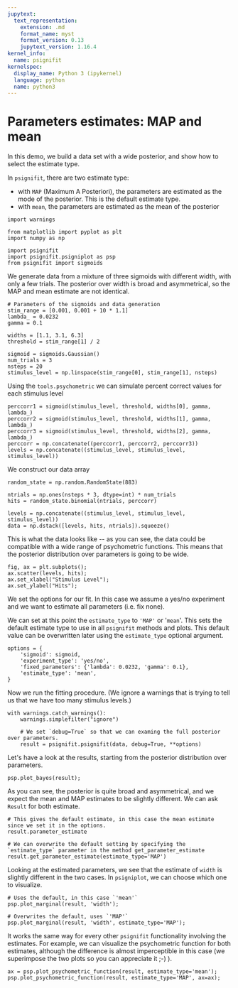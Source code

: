 ```yaml
---
jupytext:
  text_representation:
    extension: .md
    format_name: myst
    format_version: 0.13
    jupytext_version: 1.16.4
kernel_info:
  name: psignifit
kernelspec:
  display_name: Python 3 (ipykernel)
  language: python
  name: python3
---
```


# Parameters estimates: MAP and mean

In this demo, we build a data set with a wide posterior, and show how to select the estimate type.

In `psignifit`, there are two estimate type:
- with `MAP` (Maximum A Posteriori), the parameters are estimated as the mode of the posterior. This is the default estimate type.
- with `mean`, the parameters are estimated as the mean of the posterior


```{code-cell} ipython3
import warnings

from matplotlib import pyplot as plt
import numpy as np

import psignifit
import psignifit.psigniplot as psp
from psignifit import sigmoids
```

We generate data from a mixture of three sigmoids with different width, with
only a few trials. The posterior over width is broad and asymmetrical, so the
MAP and mean estimate are not identical.

```{code-cell} ipython3
# Parameters of the sigmoids and data generation
stim_range = [0.001, 0.001 + 10 * 1.1]
lambda_ = 0.0232
gamma = 0.1

widths = [1.1, 3.1, 6.3]
threshold = stim_range[1] / 2

sigmoid = sigmoids.Gaussian()
num_trials = 3
nsteps = 20
stimulus_level = np.linspace(stim_range[0], stim_range[1], nsteps)

```
Using the `tools.psychometric` we can simulate percent correct values for each stimulus level

```{code-cell} ipython3
perccorr1 = sigmoid(stimulus_level, threshold, widths[0], gamma, lambda_)
perccorr2 = sigmoid(stimulus_level, threshold, widths[1], gamma, lambda_)
perccorr3 = sigmoid(stimulus_level, threshold, widths[2], gamma, lambda_)
perccorr = np.concatenate((perccorr1, perccorr2, perccorr3))
levels = np.concatenate((stimulus_level, stimulus_level, stimulus_level))
```


We construct our data array

```{code-cell} ipython3
random_state = np.random.RandomState(883)

ntrials = np.ones(nsteps * 3, dtype=int) * num_trials
hits = random_state.binomial(ntrials, perccorr)

levels = np.concatenate((stimulus_level, stimulus_level, stimulus_level))
data = np.dstack([levels, hits, ntrials]).squeeze()

```

This is what the data looks like -- as you can see, the data could be compatible with a wide range of psychometric functions. This means that the posterior distribution over parameters is going to be wide.

```{code-cell} ipython3
fig, ax = plt.subplots();
ax.scatter(levels, hits);
ax.set_xlabel("Stimulus Level");
ax.set_ylabel("Hits");
```

We set the options for our fit. In this case we assume a yes/no experiment and we want to estimate all parameters (i.e. fix none).

We can set at this point the `estimate_type` to `'MAP'` or '`mean`'. This sets the default estimate type to use in all `psignifit` methods and plots. This default value can be overwritten later using the `estimate_type` optional argument.

```{code-cell} ipython3
options = {
    'sigmoid': sigmoid,
    'experiment_type': 'yes/no',
    'fixed_parameters': {'lambda': 0.0232, 'gamma': 0.1},
    'estimate_type': 'mean', 
}

```

Now we run the fitting procedure. (We ignore a warnings that is trying to tell us that we have too many stimulus levels.)

```{code-cell} ipython3
with warnings.catch_warnings():
    warnings.simplefilter("ignore")

    # We set `debug=True` so that we can examing the full posterior over parameters.
    result = psignifit.psignifit(data, debug=True, **options)
```

Let's have a look at the results, starting from the posterior distribution over parameters.

```{code-cell} ipython3
psp.plot_bayes(result);
```

As you can see, the posterior is quite broad and asymmetrical, and we expect the mean and MAP estimates to be slightly different. We can ask `Result` for both estimate.

```{code-cell} ipython3
# This gives the default estimate, in this case the mean estimate since we set it in the options.
result.parameter_estimate  
```

```{code-cell} ipython3
# We can overwrite the default setting by specifying the `estimate_type` parameter in the method get_parameter_estimate
result.get_parameter_estimate(estimate_type='MAP')  
```

Looking at the estimated parameters, we see that the estimate of `width` is slightly different in the two cases. 
In `psigniplot`, we can choose which one to visualize.

```{code-cell} ipython3
# Uses the default, in this case `'mean'`
psp.plot_marginal(result, 'width');
```

```{code-cell} ipython3
# Overwrites the default, uses `'MAP'`
psp.plot_marginal(result, 'width', estimate_type='MAP');
```

It works the same way for every other `psignifit` functionality involving the estimates. For example, we can visualize the psychometric function for both estimates, although the difference is almost imperceptible in this case (we superimpose the two plots so you can appreciate it ;-) ).

```{code-cell} ipython3
ax = psp.plot_psychometric_function(result, estimate_type='mean');
psp.plot_psychometric_function(result, estimate_type='MAP', ax=ax);

```

